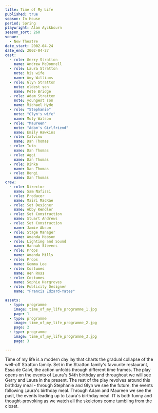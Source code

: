 ```yaml
---
title: Time of My Life
published: true
season: In House
period: Spring
playwright: Alan Ayckbourn
season_sort: 260
venue:
  - New Theatre
date_start: 2002-04-24
date_end: 2002-04-27
cast:
  - role: Gerry Stratton
    name: Andrew McDonnell
  - role: Laura Stratton
    note: his wife
    name: Amy Williams
  - role: Glyn Stratton
    note: eldest son
    name: Pete Bridge
  - role: Adam Stratton
    note: youngest son
    name: Michael Hyde
  - role: "Stephanie"
    note: "Glyn's wife"
    name: Moly Watson
  - role: "Maureen"
    note: "Adam's Girlfriend"
    name: Emily Hawkins
  - role: Calvinu
    name: Dan Thomas
  - role: Tuto
    name: Dan Thomas
  - role: Aggi
    name: Dan Thomas
  - role: Dinka
    name: Dan Thomas
  - role: Bengi
    name: Dan Thomas
crew:
  - role: Director
    name: Sam Nafissi
  - role: Producer
    name: Mairi MacRae
  - role: Set Designer
    name: Abby Kendler
  - role: Set Construction
    name: Stuart Andrews
  - role: Set Construction
    name: Jamie Abson
  - role: Stage Manager
    name: Amanda Hobson
  - role: Lighting and Sound
    name: Hannah Stevens
  - role: Props
    name: Amanda Mills
  - role: Props
    name: Gemma Lee
  - role: Costumes
    name: Hen Ross
  - role: Costumes
    name: Sophie Hargroves
  - role: Publicity Designer
    name: "Francis Edzard-Yates"

assets:
  - type: programme
    image: time_of_my_life_programme_1.jpg
    page: 1
  - type: programme
    image: time_of_my_life_programme_2.jpg
    page: 2
  - type: programme
    image: time_of_my_life_programme_3.jpg
    page: 3

---
```


Time of my life is a modern day lay that charts the gradual collapse of the well-off Stratton family. Set in the Stratton family's favourite restaurant, Essa de Calvi, the action unfolds through different time frames. The play opens on the events of Laura's 54th birthday and throughout we will see Gerry and Laura in the present. The rest of the play revolves around this birthday meal - through Stephanie and Glyn we see the future, the events following Laura's birthday meal. Through Adam and Maureen we see the past, the events leading up to Laura's birthday meal. IT is both funny and thought-provoking as we watch all the skeletons come tumbling from the closet.

